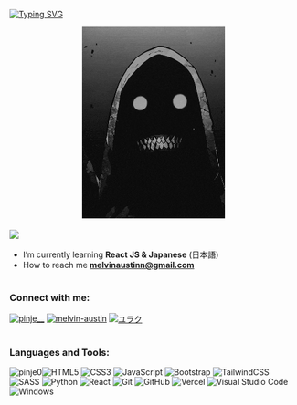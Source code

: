  <a href="https://git.io/typing-svg"><img src="https://readme-typing-svg.demolab.com?font=Fira+Code&pause=1000&color=41B883&width=435&lines=hi%2C+pinje+here" alt="Typing SVG" /></a>
<div align="center"><img src="https://github.com/pinje0/pinje0/blob/main/drp.gif" alt="drp"/></div>

<br>
<img draggable="false"style="witdh:119xp;height:20xp;" src="https://komarev.com/ghpvc/?username=pinje0&style=flat-square&color=41B883"> 


-   I’m currently learning **React JS & Japanese** (日本語)
-   How to reach me **melvinaustinn@gmail.com**

# <h3 align="left"> Connect with me:</h3>
<p align="left">
<p align="left">
    <a href="https://instagram.com/pinje__" target="_blank"
        ><img
            align="center"
            target="_blank"
            src="https://img.shields.io/badge/Instagram-%23E4405F.svg?style=for-the-badge&logo=Instagram&logoColor=white"
            alt="pinje__"
    /></a>
    <a href="https://linkedin.com/in/melvin-austin" target="_blank"
        ><img
            align="center"
            target="_blank"
            src="https://img.shields.io/badge/linkedin-%230077B5.svg?style=for-the-badge&logo=linkedin&logoColor=white"
            alt="melvin-austin"
    /></a>
    <a href="https://steamcommunity.com/id/pinjeq/" target="_blank"
        ><img
            align="center"
            target="_blank"
            src="https://img.shields.io/badge/steam-%23000000.svg?style=for-the-badge&logo=steam&logoColor=white"
            alt="ユラク"
    /></a>
</p>

# <h3 align="left">Languages and Tools:</h3>
<p>
    <a href="https://github.com/anuraghazra/github-readme-stats">
        <img
            align="left"
            src="https://github-readme-stats-pinje0.vercel.app/api/top-langs/?username=pinje0&layout=compact&theme=tokyonight&count-private=true"
            alt="pinje0"
        />
    </a>
    <div align = "right>
    <img src="https://img.shields.io/badge/HTML5-E34F26?style=flat-square&logo=html5&logoColor=white"
    </div>


![HTML5](https://img.shields.io/badge/html5-%23E34F26.svg?style=flat-square&logo=html5&logoColor=white)
![CSS3](https://img.shields.io/badge/css3-%231572B6.svg?style=flat-square&logo=css3&logoColor=white)
![JavaScript](https://img.shields.io/badge/javascript-%23323330.svg?style=flat-square&logo=javascript&logoColor=%23F7DF1E)
![Bootstrap](https://img.shields.io/badge/-Bootstrap-563D7C?style=flat-square&logo=bootstrap&logoColor=white)
![TailwindCSS](https://img.shields.io/badge/tailwindcss-%2338B2AC.svg?style=flat-square&logo=tailwind-css&logoColor=white)
![SASS](https://img.shields.io/badge/SASS-hotpink.svg?style=flat-square&logo=SASS&logoColor=white)
![Python](https://img.shields.io/badge/python-3670A0?style=flat-square&logo=python&logoColor=ffdd54)
![React](https://img.shields.io/badge/react-%2320232a.svg?style=flat-square&logo=react&logoColor=%2361DAFB)
![Git](https://img.shields.io/badge/-Git-F05032?style=flat-square&logo=Git&logoColor=white)
![GitHub](https://img.shields.io/badge/-GitHub-181717?style=flat-square&logo=GitHub&logoColor=white)
![Vercel](https://img.shields.io/badge/vercel-%23000000.svg?style=flat-square&logo=vercel&logoColor=white)
![Visual Studio Code](https://img.shields.io/badge/Visual%20Studio%20Code-0078d7.svg?style=flat-square&logo=visual-studio-code&logoColor=white)
![Windows](https://img.shields.io/badge/Windows-0078D6?style=style=flat-square&logo=windows&logoColor=white)



</p>


